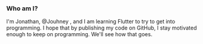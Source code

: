 ### Who am I?
I'm Jonathan, @Jouhney , and I am learning Flutter to try to get into programming. I hope that by publishing my code on GitHub,
I stay motivated enough to keep on programming. We'll see how that goes.
<!---
Jouhney/Jouhney is a ✨ special ✨ repository because its `README.md` (this file) appears on your GitHub profile.
You can click the Preview link to take a look at your changes.
--->
